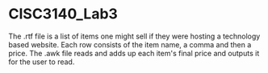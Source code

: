 # CISC3140_Lab3

The .rtf file is a list of items one might sell if they were hosting a technology based website. Each row consists of the item name, a comma and then a price. The .awk file reads and adds up each item's final price and outputs it for the user to read.
